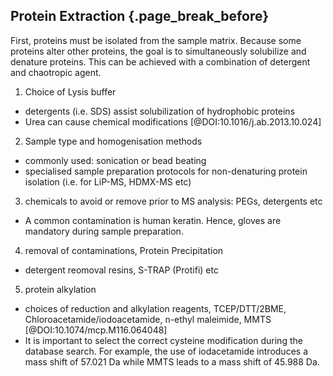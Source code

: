## Protein Extraction {.page_break_before}

First, proteins must be isolated from the sample matrix. Because some proteins alter other proteins, the goal is to simultaneously solubilize and denature proteins. This can be achieved with a combination of detergent and chaotropic agent. 

1. Choice of Lysis buffer
* detergents (i.e. SDS) assist solubilization of hydrophobic proteins
* Urea can cause chemical modifications [@DOI:10.1016/j.ab.2013.10.024]

2. Sample type and homogenisation methods
* commonly used: sonication or bead beating
* specialised sample preparation protocols for non-denaturing protein isolation (i.e. for LiP-MS, HDMX-MS etc)

3. chemicals to avoid or remove prior to MS analysis: PEGs, detergents etc
* A common contamination is human keratin. Hence, gloves are mandatory during sample preparation.

4. removal of contaminations, Protein Precipitation
* detergent reomoval resins, S-TRAP (Protifi) etc

5. protein alkylation
* choices of reduction and alkylation reagents, TCEP/DTT/2BME, Chloroacetamide/iodoacetamide, n-ethyl maleimide, MMTS [@DOI:10.1074/mcp.M116.064048]
* It is important to select the correct cysteine modification during the database search. For example, the use of iodacetamide introduces a mass shift of 57.021 Da while MMTS leads to a mass shift of 45.988 Da.
